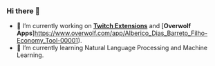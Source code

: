 ### Hi there 👋

<!--
**AlbericoD/AlbericoD** is a ✨ _special_ ✨ repository because its `README.md` (this file) appears on your GitHub profile.
-->


- 🔭 I’m currently working on [**Twitch Extensions**](https://www.twitch.tv/ext/hecb122wgtrzumrv9ywwjn7wg6nglq) and [**Overwolf Apps**]https://www.overwolf.com/app/Alberico_Dias_Barreto_Filho-Economy_Tool-00001).
- 🌱 I’m currently learning Natural Language Processing and Machine Learning.

<!--
- 👯 I’m looking to collaborate on ...
- 🤔 I’m looking for help with ...
- 💬 Ask me about ...
- 📫 How to reach me: ...
- 😄 Pronouns: ...
- ⚡ Fun fact: ...
-->
